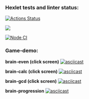 ### Hexlet tests and linter status:
[![Actions Status](https://github.com/Berrouz777/frontend-project-lvl1/workflows/hexlet-check/badge.svg)](https://github.com/Berrouz777/frontend-project-lvl1/actions)

<a href="https://codeclimate.com/github/codeclimate/codeclimate/maintainability"><img src="https://api.codeclimate.com/v1/badges/a99a88d28ad37a79dbf6/maintainability" /></a>

[![Node CI](https://github.com/Berrouz777/frontend-project-lvl1/actions/workflows/nodejs.yml/badge.svg)](https://github.com/Berrouz777/frontend-project-lvl1/actions/workflows/nodejs.yml)

### Game-demo:
**brain-even (click screen)**
[![asciicast](https://asciinema.org/a/459893.png)](https://asciinema.org/a/459893)

**brain-calc (click screen)**
[![asciicast](https://asciinema.org/a/460009.png)](https://asciinema.org/a/460009)

**brain-gcd (click screen)**
[![asciicast](https://asciinema.org/a/460064.png)](https://asciinema.org/a/460064)

**brain-progression**
[![asciicast](https://asciinema.org/a/460694.png)](https://asciinema.org/a/460694)